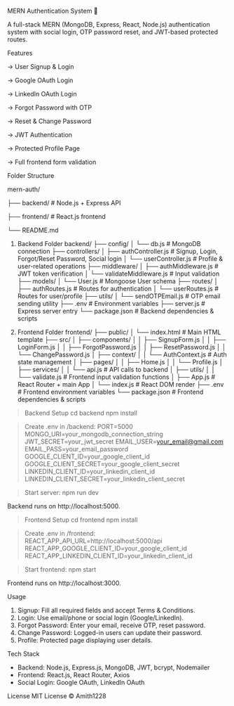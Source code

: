 MERN Authentication System 🔐

A full-stack MERN (MongoDB, Express, React, Node.js) authentication system with social login, OTP password reset, and JWT-based protected routes.


Features

-> User Signup & Login

-> Google OAuth Login

-> LinkedIn OAuth Login

-> Forgot Password with OTP

-> Reset & Change Password

-> JWT Authentication

-> Protected Profile Page

-> Full frontend form validation

Folder Structure

mern-auth/

├── backend/   # Node.js + Express API

├── frontend/        # React.js frontend

└── README.md

1. Backend Folder
backend/
├── config/
│   └── db.js                # MongoDB connection
├── controllers/
│   ├── authController.js     # Signup, Login, Forgot/Reset Password, Social login
│   └── userController.js     # Profile & user-related operations
├── middleware/
│   ├── authMiddleware.js     # JWT token verification
│   └── validateMiddleware.js # Input validation
├── models/
│   └── User.js               # Mongoose User schema
├── routes/
│   ├── authRoutes.js         # Routes for authentication
│   └── userRoutes.js         # Routes for user/profile
├── utils/
│   └── sendOTPEmail.js       # OTP email sending utility
├── .env                      # Environment variables
├── server.js                 # Express server entry
└── package.json              # Backend dependencies & scripts


2. Frontend Folder
frontend/
├── public/
│   └── index.html            # Main HTML template
├── src/
│   ├── components/
│   │   ├── SignupForm.js
│   │   ├── LoginForm.js
│   │   ├── ForgotPassword.js
│   │   ├── ResetPassword.js
│   │   └── ChangePassword.js
│   ├── context/
│   │   └── AuthContext.js    # Auth state management
│   ├── pages/
│   │   ├── Home.js
│   │   └── Profile.js
│   ├── services/
│   │   └── api.js            # API calls to backend
│   ├── utils/
│   │   └── validate.js       # Frontend input validation functions
│   ├── App.js                # React Router + main App
│   └── index.js              # React DOM render
├── .env                      # Frontend environment variables
└── package.json              # Frontend dependencies & scripts


> Backend Setup
cd backend
npm install

> Create .env in /backend:
PORT=5000
MONGO_URI=your_mongodb_connection_string
JWT_SECRET=your_jwt_secret
EMAIL_USER=your_email@gmail.com
EMAIL_PASS=your_email_password
GOOGLE_CLIENT_ID=your_google_client_id
GOOGLE_CLIENT_SECRET=your_google_client_secret
LINKEDIN_CLIENT_ID=your_linkedin_client_id
LINKEDIN_CLIENT_SECRET=your_linkedin_client_secret

> Start server:
npm run dev

Backend runs on http://localhost:5000.


> Frontend Setup
cd frontend
npm install

> Create .env in /frontend:
REACT_APP_API_URL=http://localhost:5000/api
REACT_APP_GOOGLE_CLIENT_ID=your_google_client_id
REACT_APP_LINKEDIN_CLIENT_ID=your_linkedin_client_id

> Start frontend:
npm start

Frontend runs on http://localhost:3000.


Usage
1. Signup: Fill all required fields and accept Terms & Conditions.
2. Login: Use email/phone or social login (Google/LinkedIn).
3. Forgot Password: Enter your email, receive OTP, reset password.
4. Change Password: Logged-in users can update their password.
5. Profile: Protected page displaying user details.


Tech Stack
* Backend: Node.js, Express.js, MongoDB, JWT, bcrypt, Nodemailer
* Frontend: React.js, React Router, Axios
* Social Login: Google OAuth, LinkedIn OAuth
  
License
MIT License © Amith1228

